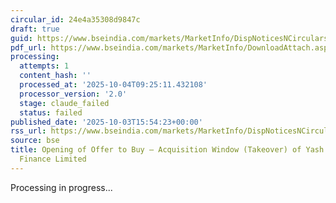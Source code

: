 ```yaml
---
circular_id: 24e4a35308d9847c
draft: true
guid: https://www.bseindia.com/markets/MarketInfo/DispNoticesNCirculars.aspx?Noticeid={92CD49BA-590C-42BA-BF6B-FDE2E12BFF89}&noticeno=20251003-61&dt=10/03/2025&icount=61&totcount=73&flag=0
pdf_url: https://www.bseindia.com/markets/MarketInfo/DownloadAttach.aspx?id=20251003-61&attachedId=f4ab398b-ec39-4d3c-ba3e-05dba60f8bf5
processing:
  attempts: 1
  content_hash: ''
  processed_at: '2025-10-04T09:25:11.432108'
  processor_version: '2.0'
  stage: claude_failed
  status: failed
published_date: '2025-10-03T15:54:23+00:00'
rss_url: https://www.bseindia.com/markets/MarketInfo/DispNoticesNCirculars.aspx?Noticeid={92CD49BA-590C-42BA-BF6B-FDE2E12BFF89}&noticeno=20251003-61&dt=10/03/2025&icount=61&totcount=73&flag=0
source: bse
title: Opening of Offer to Buy – Acquisition Window (Takeover) of Yash Trading and
  Finance Limited
---
```


Processing in progress...